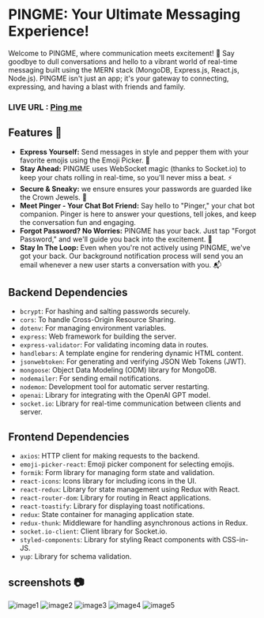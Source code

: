 
# PINGME: Your Ultimate Messaging Experience!

Welcome to PINGME, where communication meets excitement! 🚀 Say goodbye to dull conversations and hello to a vibrant world of real-time messaging built using the MERN stack (MongoDB, Express.js, React.js, Node.js). PINGME isn't just an app; it's your gateway to connecting, expressing, and having a blast with friends and family.

### **LIVE URL** : [Ping me](https://pingme-lrtf.onrender.com/)

## Features 🌟

- **Express Yourself:** Send messages in style and pepper them with your favorite emojis using the Emoji Picker. 🎉
- **Stay Ahead:** PINGME uses WebSocket magic (thanks to Socket.io) to keep your chats rolling in real-time, so you'll never miss a beat. ⚡️
- **Secure & Sneaky:** we ensure ensures your passwords are guarded like the Crown Jewels. 👑
- **Meet Pinger - Your Chat Bot Friend:** Say hello to "Pinger," your chat bot companion. Pinger is here to answer your questions, tell jokes, and keep the conversation fun and engaging.
- **Forgot Password? No Worries:**  PINGME has your back. Just tap "Forgot Password," and we'll guide you back into the excitement. 💌
- **Stay In The Loop:** Even when you're not actively using PINGME, we've got your back. Our background notification process will send you an email whenever a new user starts a conversation with you. 📬


## Backend Dependencies

- `bcrypt`: For hashing and salting passwords securely.
- `cors`: To handle Cross-Origin Resource Sharing.
- `dotenv`: For managing environment variables.
- `express`: Web framework for building the server.
- `express-validator`: For validating incoming data in routes.
- `handlebars`: A template engine for rendering dynamic HTML content.
- `jsonwebtoken`: For generating and verifying JSON Web Tokens (JWT).
- `mongoose`: Object Data Modeling (ODM) library for MongoDB.
- `nodemailer`: For sending email notifications.
- `nodemon`: Development tool for automatic server restarting.
- `openai`: Library for integrating with the OpenAI GPT model.
- `socket.io`: Library for real-time communication between clients and server.

## Frontend Dependencies

- `axios`: HTTP client for making requests to the backend.
- `emoji-picker-react`: Emoji picker component for selecting emojis.
- `formik`: Form library for managing form state and validation.
- `react-icons`: Icons library for including icons in the UI.
- `react-redux`: Library for state management using Redux with React.
- `react-router-dom`: Library for routing in React applications.
- `react-toastify`: Library for displaying toast notifications.
- `redux`: State container for managing application state.
- `redux-thunk`: Middleware for handling asynchronous actions in Redux.
- `socket.io-client`: Client library for Socket.io.
- `styled-components`: Library for styling React components with CSS-in-JS.
- `yup`: Library for schema validation.



## screenshots 📷

![image1](https://github.com/nikhilkumar1505/PingMe/assets/68338566/ab86c10f-6dc6-4bff-be6d-edb90c725fdb)
![image2](https://github.com/nikhilkumar1505/PingMe/assets/68338566/4fd77ebc-bb16-4600-af63-ef500a96fd5d)
![image3](https://github.com/nikhilkumar1505/PingMe/assets/68338566/d103a10f-9916-4ebb-874d-68e25579e77e)
![image4](https://github.com/nikhilkumar1505/PingMe/assets/68338566/7405d9c7-9f4a-4256-a872-27f90059d234)
![image5](https://github.com/nikhilkumar1505/PingMe/assets/68338566/ecae8c45-629d-4e98-a499-995c40427259)
